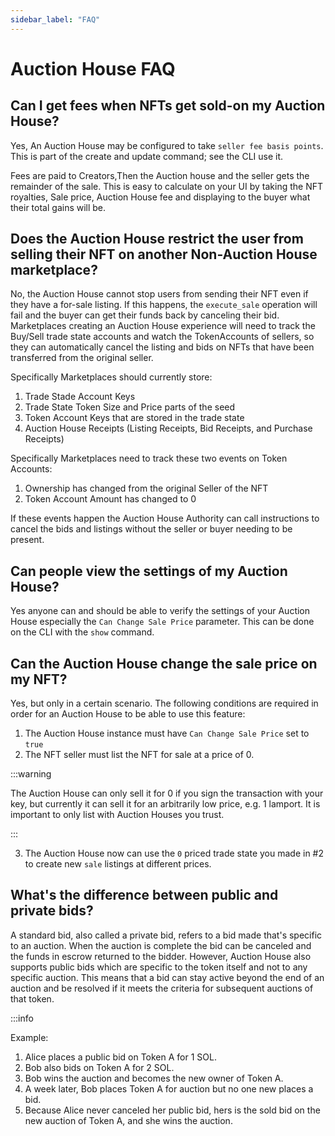 ```yaml
---
sidebar_label: "FAQ"
---
```


# Auction House FAQ

## Can I get fees when NFTs get sold-on my Auction House?
Yes, An Auction House may be configured to take `seller fee basis points`. This is part of the create and update command; see the CLI use it.

Fees are paid to Creators,Then the Auction house and the seller gets the remainder of the sale. This is easy to calculate on your UI by taking the NFT royalties, Sale price, Auction House fee and displaying to the buyer what their total gains will be.

## Does the Auction House restrict the user from selling their NFT on another Non-Auction House marketplace?
No, the Auction House cannot stop users from sending their NFT even if they have a for-sale listing. If this happens, the `execute_sale` operation will fail and the buyer can get their funds back by canceling their bid.
Marketplaces creating an Auction House experience will need to track the Buy/Sell trade state accounts and watch the TokenAccounts of sellers, so they can automatically cancel the listing and bids on NFTs that have been transferred from the original seller.

Specifically Marketplaces should currently store:

1. Trade Stade Account Keys
2. Trade State Token Size and Price parts of the seed
3. Token Account Keys that are stored in the trade state
4. Auction House Receipts (Listing Receipts, Bid Receipts, and Purchase Receipts)

Specifically Marketplaces need to track these two events on Token Accounts:

1. Ownership has changed from the original Seller of the NFT
2. Token Account Amount has changed to 0

If these events happen the Auction House Authority can call instructions to cancel the bids and listings without the seller or buyer needing to be present.

## Can people view the settings of my Auction House?
Yes anyone can and should be able to verify the settings of your Auction House especially the `Can Change Sale Price` parameter.
This can be done on the CLI with the `show` command.


## Can the Auction House change the sale price on my NFT?
Yes, but only in a certain scenario. The following conditions are required in order for an Auction House to be able to use this feature:

1. The Auction House instance must have `Can Change Sale Price` set to `true`
2. The NFT seller must list the NFT for sale at a price of 0. 

:::warning

The Auction House can only sell it for 0 if you sign the transaction with your key, but currently it can sell it for an arbitrarily low price, e.g. 1 lamport. It is important to only list with Auction Houses you trust.

:::

3. The Auction House now can use the `0` priced trade state you made in #2 to create new `sale` listings at different prices. 


## What's the difference between public and private bids?
A standard bid, also called a private bid, refers to a bid made that's specific to an auction. When the auction is complete the bid can be canceled and the funds in escrow returned to the bidder. However, Auction House also supports public bids which are specific to the token itself and not to any specific auction. This means that a bid can stay active beyond the end of an auction and be resolved if it meets the criteria for subsequent auctions of that token.

:::info

Example:
1. Alice places a public bid on Token A for 1 SOL.
2. Bob also bids on Token A for 2 SOL.
3. Bob wins the auction and becomes the new owner of Token A.
4. A week later, Bob places Token A for auction but no one new places a bid.
5. Because Alice never canceled her public bid, hers is the sold bid on the new auction of Token A, and she wins the auction.
